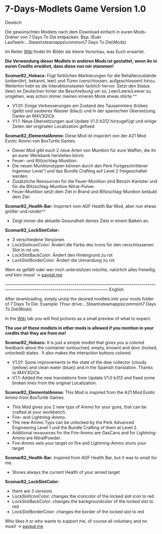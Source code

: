 # 7-Days-Modlets Game Version 1.0
Deutsch

Die gewünschten Modlets nach dem Download einfach in euren Mods-Ordner von 7 Days To Die entpacken. Bsp: (Euer Laufwerk:...Steam\steamapps\common\7 Days To Die\Mods\)

Im Reiter [Wiki](https://github.com/Scomar82/7-Days-Modlets/wiki) findet Ihr Bilder als kleine Vorschau, was Euch erwartet.

**Die Verwendung dieser Modlets in anderen Mods ist gestattet, wenn ihr in euren Credits erwähnt, dass diese von mir stammen!**


**Scomar82_Hobacs:**
Fügt farblichen Markierungen für die Behälterzustände (unberührt, bekannt, leer) und Türen (verschlossen, aufgeschlossen) hinzu. Weiterhin hebt es die Interaktionstasten farblich hervor.
Setzt den Status (leer) im Deutschen hinter die Beschreibung um so, Leer/Leere/Leerer zu umgehen, was schon immer meinen inneren Monk etwas störte.^^

  - V1.01: Einige Verbesserungen am Zustand des Tausammlers (trübes (gelb) und sauberes Wasser (blau)) und in der spanischen Übersetzung. Danke an M4V3I2iCk
  - V1.1: Neue Übersetzungen aud Update V1.0 b312 hinzugefügt und einige Zeilen der originalen Localization gefixed

**Scomar82_ElementalAmmo:**
Diese Mod ist inspiriert von der A21 Mod Exotic Ammo von BoxTurtle Games.

  - Dieser Mod gibt euch 2 neue Arten von Munition für eure Waffen, die ihr an eurer Werkbank herstellen könnt.
  - Feuer- und Blitzschlag-Munition.
  - Die neuen Munitionstypen können durch den Perk Fortgeschrittener Ingenieur Level 1 und das Bundle Crafting auf Level 2 freigeschaltet werden.
  - Zusätzliche Ressourcen für die Feuer-Munition sind Benzin-Kanister und für die Blitzschlag-Munition Nitrat-Pulver.
  - Feuer-Munition setzt dein Ziel in Brand und Blitzschlag-Munition betäubt dein Ziel.

**Scomar82_Health-Bar:**
Inspiriert vom AGF Health Bar Mod, aber nun etwas größer und runder^^
  - Zeigt immer die aktuelle Gesundheit deines Ziels in einem Balken an.

**Scomar82_LockSlotColor:**
  - 3 verschiedene Versionen
  - LockSlotIconColor: Ändert die Farbe des Icons für den verschlossenen Slot in rot um.
  - LockSlotBackColor: Ändert den Hintergrund zu rot
  - LockSlotBorderColor: Ändert die Umrandung zu rot

Wem es gefällt oder wer mich unterstützen möchte, natürlich alles freiwillig und kein muss! -> [paypal.me](https://www.paypal.me/Enrico1982)

**--------------------------------------------------------------------------------------------------------------------------------**
English

After downloading, simply unzip the desired modlets into your mods folder of 7 Days To Die. Example: (Your drive:...Steam\steamapps\common\7 Days To Die\Mods\)

In the [Wiki](https://github.com/Scomar82/7-Days-Modlets/wiki) tab you will find pictures as a small preview of what to expect.

**The use of these modlets in other mods is allowed if you mention in your credits that they are from me!**


**Scomar82_Hobacs:**
It is just a simple modlet that gives you a colored feedback about the cointainer (untouched, empty, known) and door (locked, unlocked) states . It also makes the interaction buttons colored.

  - V1.01: Some improvements to the state of the dew collector (cloudy (yellow) and clean water (blue)) and in the Spanish translation. Thanks to M4V3I2iCk
  - V1.1: Added the new translations from Update V1.0 b312 and fixed some broken lines from the original Localization.

**Scomar82_ElementalAmmo:**
This Mod is inspired from the A21 Mod Exotic Ammo from BoxTurtle Games.

  - This Mod gives you 2 new typs of Ammo for your guns, that can be crafted at your workbench.
  - Fire- and Lightning-Ammo.
  - The new Ammo Typs can be unlocked by the Perk Advanced Engineering Level 1 und the Bundle Crafting of them at Level 2.
  - Additional ressources for the Fire-Ammo are GasCans and for Lightning-Ammo are NitratPowder.
  - Fire-Ammo sets your target on fire and Lightning-Ammo stuns your target

**Scomar82_Health-Bar:**
Inspired from AGF Health Bar, but it was to small for me.
  - Shows always the current Health of your aimed target

**Scomar82_LockSlotColor:**
  - there are 3 versions
  - LockSlotIconColor: changes the iconcolor of the locked slot icon to red
  - LockSlotBackColor: changes the backgroundcolor of the locked slot to red
  - LockSlotBorderColor: changes the border of the locked slot to red

Who likes it or who wants to support me, of course all voluntary and no must! -> [paypal.me](https://www.paypal.me/Enrico1982)
